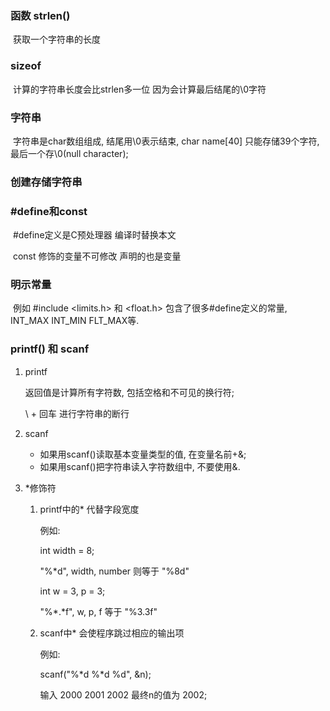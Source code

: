 ### 函数 strlen()

​	获取一个字符串的长度

### sizeof

​	计算的字符串长度会比strlen多一位 因为会计算最后结尾的\0字符

### 字符串

​	字符串是char数组组成, 结尾用\0表示结束, char name[40] 只能存储39个字符, 最后一个存\0(null character);

### 创建存储字符串

### #define和const

​	#define定义是C预处理器 编译时替换本文

​	const 修饰的变量不可修改 声明的也是变量

### 明示常量

​	例如 #include <limits.h> 和 <float.h> 包含了很多#define定义的常量, INT_MAX INT_MIN FLT_MAX等.

### printf() 和 scanf

 1. printf

    返回值是计算所有字符数, 包括空格和不可见的换行符;

    \ + 回车 进行字符串的断行

 2. scanf

    * 如果用scanf()读取基本变量类型的值, 在变量名前+&;
    * 如果用scanf()把字符串读入字符数组中, 不要使用&.

 3. *修饰符

     1. printf中的* 代替字段宽度

        例如:

        int width = 8;

        "%*d", width, number 则等于 "%8d"

        int w = 3, p = 3;

        "%\*.\*f", w, p, f 等于 "%3.3f"

     2. scanf中* 会使程序跳过相应的输出项

        例如:

        scanf("%\*d %\*d %d", &n);

        输入 2000 2001 2002 最终n的值为 2002;